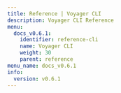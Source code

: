 ```yaml
---
title: Reference | Voyager CLI
description: Voyager CLI Reference
menu:
  docs_v0.6.1:
    identifier: reference-cli
    name: Voyager CLI
    weight: 30
    parent: reference
menu_name: docs_v0.6.1
info:
  version: v0.6.1
---
```


